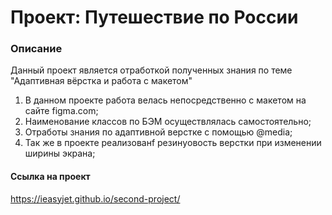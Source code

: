 # Проект: Путешествие по России

### Описание
Данный проект является отработкой полученных знания по теме "Адаптивная вёрстка и работа с макетом"

1. В данном проекте работа велась непосредственно с макетом на сайте figma.com;
2. Наименование классов по БЭМ осуществлялась самостоятельно;
3. Отработы знания по адаптивной верстке с помощью @media;
4. Так же в проекте реализованf резинyовость верстки при изменении ширины экрана;

#### Ссылка на проект

https://ieasyjet.github.io/second-project/
